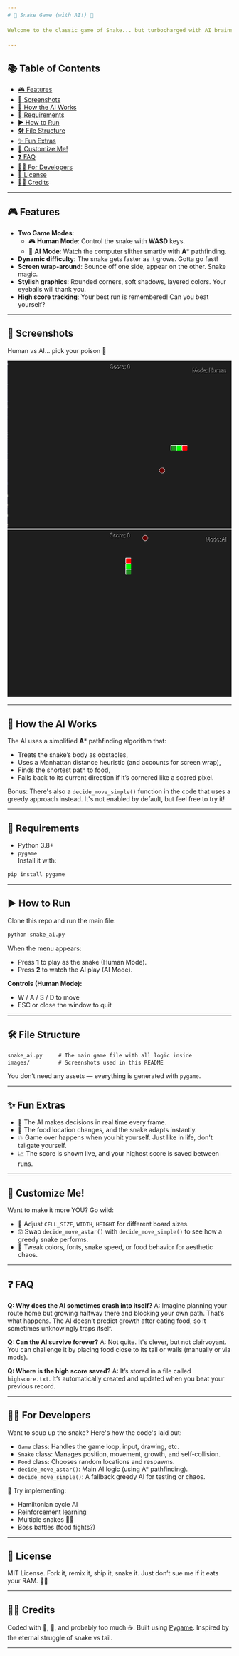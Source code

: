 ```yaml
---
# 🐍 Snake Game (with AI!) 🧠

Welcome to the classic game of Snake... but turbocharged with AI brains 🧠 and a sleek modern look! Whether you're in the mood to flex your WASD fingers or just watch a digital serpent solve mazes on its own, this project has you covered.

---
```


## 📚 Table of Contents

- [🎮 Features](#-features)
- [📸 Screenshots](#-screenshots)
- [🧠 How the AI Works](#-how-the-ai-works)
- [🧰 Requirements](#-requirements)
- [▶️ How to Run](#-how-to-run)
- [🛠️ File Structure](#-file-structure)
- [✨ Fun Extras](#-fun-extras)
- [🧪 Customize Me!](#-customize-me)
- [❓ FAQ](#-faq)
- [🧑‍💻 For Developers](#-for-developers)
- [📄 License](#-license)
- [🧙‍♂️ Credits](#-credits)

---

## 🎮 Features

* **Two Game Modes**:
  - 🎮 **Human Mode**: Control the snake with **WASD** keys.
  - 🤖 **AI Mode**: Watch the computer slither smartly with **A*** pathfinding.
* **Dynamic difficulty**: The snake gets faster as it grows. Gotta go fast!
* **Screen wrap-around**: Bounce off one side, appear on the other. Snake magic.
* **Stylish graphics**: Rounded corners, soft shadows, layered colors. Your eyeballs will thank you.
* **High score tracking**: Your best run is remembered! Can you beat yourself?

---

## 📸 Screenshots

Human vs AI... pick your poison 🐍

![Human playing](images/human.png)  
![AI playing](images/ai.png)

---

## 🧠 How the AI Works

The AI uses a simplified **A*** pathfinding algorithm that:

* Treats the snake’s body as obstacles,
* Uses a Manhattan distance heuristic (and accounts for screen wrap),
* Finds the shortest path to food,
* Falls back to its current direction if it’s cornered like a scared pixel.

Bonus: There's also a `decide_move_simple()` function in the code that uses a greedy approach instead. It's not enabled by default, but feel free to try it!

---

## 🧰 Requirements

* Python 3.8+
* `pygame`  
  Install it with:

```bash
pip install pygame
````

---

## ▶️ How to Run

Clone this repo and run the main file:

```bash
python snake_ai.py
```

When the menu appears:

* Press **1** to play as the snake (Human Mode).
* Press **2** to watch the AI play (AI Mode).

**Controls (Human Mode):**

* W / A / S / D to move
* ESC or close the window to quit

---

## 🛠️ File Structure

```
snake_ai.py     # The main game file with all logic inside
images/         # Screenshots used in this README
```

You don’t need any assets — everything is generated with `pygame`.

---

## ✨ Fun Extras

* 🧠 The AI makes decisions in real time every frame.
* 🍎 The food location changes, and the snake adapts instantly.
* 💥 Game over happens when you hit yourself. Just like in life, don't tailgate yourself.
* 📈 The score is shown live, and your highest score is saved between runs.

---

## 🧪 Customize Me!

Want to make it more YOU? Go wild:

* 🎨 Adjust `CELL_SIZE`, `WIDTH`, `HEIGHT` for different board sizes.
* 🤓 Swap `decide_move_astar()` with `decide_move_simple()` to see how a greedy snake performs.
* 💅 Tweak colors, fonts, snake speed, or food behavior for aesthetic chaos.

---

## ❓ FAQ

**Q: Why does the AI sometimes crash into itself?**
A: Imagine planning your route home but growing halfway there and blocking your own path. That’s what happens. The AI doesn’t predict growth after eating food, so it sometimes unknowingly traps itself.

**Q: Can the AI survive forever?**
A: Not quite. It's clever, but not clairvoyant. You can challenge it by placing food close to its tail or walls (manually or via mods).

**Q: Where is the high score saved?**
A: It’s stored in a file called `highscore.txt`. It’s automatically created and updated when you beat your previous record.

---

## 🧑‍💻 For Developers

Want to soup up the snake? Here's how the code's laid out:

* `Game` class: Handles the game loop, input, drawing, etc.
* `Snake` class: Manages position, movement, growth, and self-collision.
* `Food` class: Chooses random locations and respawns.
* `decide_move_astar()`: Main AI logic (using A\* pathfinding).
* `decide_move_simple()`: A fallback greedy AI for testing or chaos.

🧠 Try implementing:

* Hamiltonian cycle AI
* Reinforcement learning
* Multiple snakes 🐍🐍
* Boss battles (food fights?)

---

## 📄 License

MIT License.
Fork it, remix it, ship it, snake it.
Just don’t sue me if it eats your RAM. 🐍💾

---

## 🧙‍♂️ Credits

Coded with 🧠, 🎨, and probably too much ☕.
Built using [Pygame](https://www.pygame.org/).
Inspired by the eternal struggle of snake vs tail.

---
